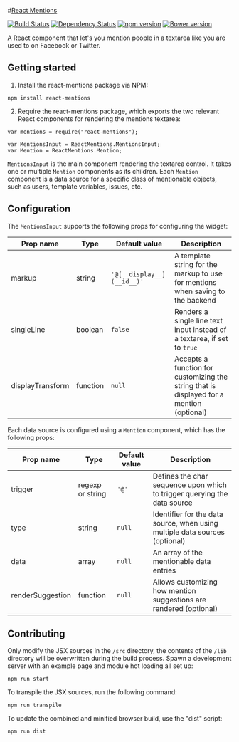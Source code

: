 #[React Mentions](http://effektif.github.io/react-mentions) 

[![Build Status](https://travis-ci.org/effektif/react-mentions.svg?branch=master)](https://travis-ci.org/effektif/react-mentions) 
[![Dependency Status](https://david-dm.org/effektif/react-mentions.svg)](https://david-dm.org/effektif/react-mentions) 
[![npm version](https://badge.fury.io/js/react-mentions.svg)](http://badge.fury.io/js/react-mentions)
[![Bower version](https://badge.fury.io/bo/react-mentions.svg)](http://badge.fury.io/bo/react-mentions)


A React component that let's you mention people in a textarea like you are used to on Facebook or Twitter.



## Getting started

1. Install the react-mentions package via NPM:

```
npm install react-mentions
```


2. Require the react-mentions package, which exports the two relevant React components for rendering the mentions textarea:

```
var mentions = require("react-mentions");

var MentionsInput = ReactMentions.MentionsInput;
var Mention = ReactMentions.Mention;
```

`MentionsInput` is the main component rendering the textarea control. It takes one or multiple `Mention` components as its children. Each `Mention` component is a data source for a specific class of mentionable objects, such as users, template variables, issues, etc.



## Configuration

The `MentionsInput` supports the following props for configuring the widget:

| Prop name        | Type     | Default value            | Description                                                                              |
|------------------|----------|--------------------------|------------------------------------------------------------------------------------------|
| markup           | string   | `'@[__display__](__id__)'` | A template string for the markup to use for mentions when saving to the backend          |
| singleLine       | boolean  | `false`                  | Renders a single line text input instead of a textarea, if set to `true`                 |
| displayTransform | function | `null`                   | Accepts a function for customizing the string that is displayed for a mention (optional) |


Each data source is configured using a `Mention` component, which has the following props:

| Prop name        | Type             | Default value | Description                                                                 |
|------------------|------------------|---------------|-----------------------------------------------------------------------------|
| trigger          | regexp or string | `'@'`         | Defines the char sequence upon which to trigger querying the data source    |
| type             | string           | `null`        | Identifier for the data source, when using multiple data sources (optional) |
| data             | array            | `null`        | An array of the mentionable data entries                                    |
| renderSuggestion | function         | `null`        | Allows customizing how mention suggestions are rendered (optional)          |



## Contributing

Only modify the JSX sources in the `/src` directory, the contents of the `/lib` directory will be overwritten during the build process. Spawn a development server with an example page and module hot loading all set up:

```
npm run start
```

To transpile the JSX sources, run the following command:

```
npm run transpile
```

To update the combined and minified browser build, use the "dist" script:

```
npm run dist
```

